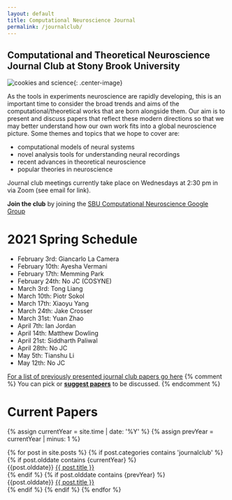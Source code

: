 ```yaml
---
layout: default
title: Computational Neuroscience Journal
permalink: /journalclub/
---
```

## Computational and Theoretical Neuroscience Journal Club at Stony Brook University

![cookies and science](/images/cookie.jpg){: .center-image}

As the tools in experiments neuroscience are rapidly developing, this is an important time to consider the broad trends and aims of the computational/theoretical works that are born alongside them.  Our aim is to present and discuss papers that reflect these modern directions so that we may better understand how our own work fits into a global neuroscience picture. Some themes and topics that we hope to cover are:

* computational models of neural systems
* novel analysis tools for understanding neural recordings
* recent advances in theoretical neuroscience
* popular theories in neuroscience

Journal club meetings currently take place on Wednesdays at 2:30 pm in via Zoom (see email for link).

**Join the club** by joining the [SBU Computational Neuroscience Google Group](https://groups.google.com/d/forum/sbu-computational-neuroscience/join)

# 2021 Spring Schedule
- February 3rd: Giancarlo La Camera
- February 10th: Ayesha Vermani
- February 17th: Memming Park
- February 24th: No JC (COSYNE)
- March 3rd: Tong Liang
- March 10th: Piotr Sokol
- March 17th: Xiaoyu Yang
- March 24th: Jake Crosser
- March 31st: Yuan Zhao
- April 7th: Ian Jordan
- April 14th: Matthew Dowling
- April 21st: Siddharth Paliwal
- April 28th: No JC
- May 5th: Tianshu Li
- May 12th: No JC

[For a list of previously presented journal club papers go here](/jc_archive)
{% comment %}
You can pick or [**suggest papers**](https://www.google.com/url?q=https://docs.google.com/document/d/17SuoVIIDbCae5GnxSHGO5BW2zbVP6wBCbaGGfgFLAOQ/edit?usp%3Dsharing&sa=D&ust=1472068897083000&usg=AFQjCNF5f_dZMloe4l3jWOm_mhxe7utbqw) to be discussed.
{% endcomment %}

# Current Papers 
{% assign currentYear = site.time | date: '%Y' %}
{% assign prevYear = currentYear | minus: 1 %}


<div class="posts">
  {% for post in site.posts %}
	{% if post.categories contains 'journalclub' %}
            {% if post.olddate contains {currentYear} %}
                <article class="post">
                {{post.olddate}}
                <a href="{{ site.baseurl }}{{ post.url }}">{{ post.title }}</a>
                </article>
             {% endif %}
             {% if post.olddate contains {prevYear} %}
                 <article class="post">
                 {{post.olddate}}
                 <a href="{{ site.baseurl }}{{ post.url }}">{{ post.title }}</a>
                 </article>
            {% endif %}
	{% endif %}
  {% endfor %}
</div>
